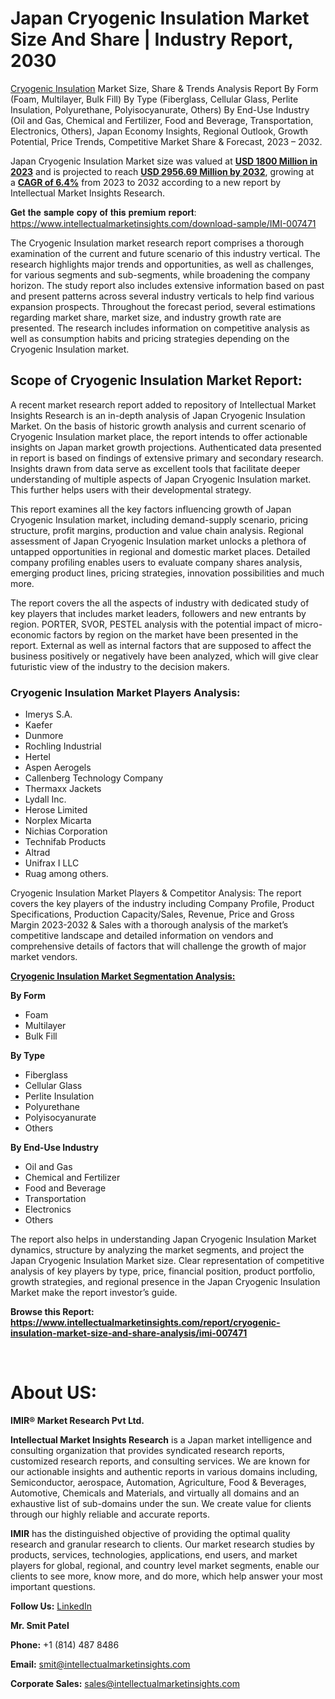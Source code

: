 <h1>Japan Cryogenic Insulation Market Size And Share | Industry Report, 2030</h1>
<p><a href="https://www.intellectualmarketinsights.com/report/cryogenic-insulation-market-size-and-share-analysis/imi-007471">Cryogenic Insulation</a> Market Size, Share &amp; Trends Analysis Report By Form (Foam, Multilayer, Bulk Fill) By Type (Fiberglass, Cellular Glass, Perlite Insulation, Polyurethane, Polyisocyanurate, Others) By End-Use Industry (Oil and Gas, Chemical and Fertilizer, Food and Beverage, Transportation, Electronics, Others), Japan Economy Insights, Regional Outlook, Growth Potential, Price Trends, Competitive Market Share &amp; Forecast, 2023 &ndash; 2032.</p>
<p>Japan Cryogenic Insulation Market size was valued at&nbsp;<strong><u>USD 1800 Million in 2023</u></strong>&nbsp;and is projected to reach&nbsp;<strong><u>USD 2956.69 Million by 2032</u></strong>, growing at a&nbsp;<strong><u>CAGR of 6.4%</u></strong>&nbsp;from 2023 to 2032 according to a new report by Intellectual Market Insights Research.</p>
<p>𝐆𝐞𝐭 𝐭𝐡𝐞 𝐬𝐚𝐦𝐩𝐥𝐞 𝐜𝐨𝐩𝐲 𝐨𝐟 𝐭𝐡𝐢𝐬 𝐩𝐫𝐞𝐦𝐢𝐮𝐦 𝐫𝐞𝐩𝐨𝐫𝐭: <a href="https://www.intellectualmarketinsights.com/download-sample/IMI-007471">https://www.intellectualmarketinsights.com/download-sample/IMI-007471</a></p>
<p>The Cryogenic Insulation market research report comprises a thorough examination of the current and future scenario of this industry vertical. The research highlights major trends and opportunities, as well as challenges, for various segments and sub-segments, while broadening the company horizon. The study report also includes extensive information based on past and present patterns across several industry verticals to help find various expansion prospects. Throughout the forecast period, several estimations regarding market share, market size, and industry growth rate are presented. The research includes information on competitive analysis as well as consumption habits and pricing strategies depending on the Cryogenic Insulation market.</p>
<h2>Scope of Cryogenic Insulation Market Report:</h2>
<p>A recent market research report added to repository of Intellectual Market Insights Research is an in-depth analysis of Japan Cryogenic Insulation Market. On the basis of historic growth analysis and current scenario of Cryogenic Insulation market place, the report intends to offer actionable insights on Japan market growth projections. Authenticated data presented in report is based on findings of extensive primary and secondary research. Insights drawn from data serve as excellent tools that facilitate deeper understanding of multiple aspects of Japan Cryogenic Insulation market. This further helps users with their developmental strategy.</p>
<p>This report examines all the key factors influencing growth of Japan Cryogenic Insulation market, including demand-supply scenario, pricing structure, profit margins, production and value chain analysis. Regional assessment of Japan Cryogenic Insulation market unlocks a plethora of untapped opportunities in regional and domestic market places. Detailed company profiling enables users to evaluate company shares analysis, emerging product lines, pricing strategies, innovation possibilities and much more.</p>
<p>The report covers the all the aspects of industry with dedicated study of key players that includes market leaders, followers and new entrants by region. PORTER, SVOR, PESTEL analysis with the potential impact of micro-economic factors by region on the market have been presented in the report. External as well as internal factors that are supposed to affect the business positively or negatively have been analyzed, which will give clear futuristic view of the industry to the decision makers.</p>
<h3>Cryogenic Insulation Market Players Analysis:</h3>
<ul>
<li>Imerys S.A.</li>
<li>Kaefer</li>
<li>Dunmore</li>
<li>Rochling Industrial</li>
<li>Hertel</li>
<li>Aspen Aerogels</li>
<li>Callenberg Technology Company</li>
<li>Thermaxx Jackets</li>
<li>Lydall Inc.</li>
<li>Herose Limited</li>
<li>Norplex Micarta</li>
<li>Nichias Corporation</li>
<li>Technifab Products</li>
<li>Altrad</li>
<li>Unifrax I LLC</li>
<li>Ruag among others.</li>
</ul>
<p>Cryogenic Insulation Market Players &amp; Competitor Analysis: The report covers the key players of the industry including Company Profile, Product Specifications, Production Capacity/Sales, Revenue, Price and Gross Margin 2023-2032 &amp; Sales with a thorough analysis of the market&rsquo;s competitive landscape and detailed information on vendors and comprehensive details of factors that will challenge the growth of major market vendors.</p>
<p><strong><u>Cryogenic Insulation Market Segmentation Analysis:</u></strong></p>
<p><strong>By Form</strong></p>
<ul>
<li>Foam</li>
<li>Multilayer</li>
<li>Bulk Fill</li>
</ul>
<p><strong>By Type</strong></p>
<ul>
<li>Fiberglass</li>
<li>Cellular Glass</li>
<li>Perlite Insulation</li>
<li>Polyurethane</li>
<li>Polyisocyanurate</li>
<li>Others</li>
</ul>
<p><strong>By End-Use Industry</strong></p>
<ul>
<li>Oil and Gas</li>
<li>Chemical and Fertilizer</li>
<li>Food and Beverage</li>
<li>Transportation</li>
<li>Electronics</li>
<li>Others</li>
</ul>
<p>The report also helps in understanding Japan Cryogenic Insulation Market dynamics, structure by analyzing the market segments, and project the Japan Cryogenic Insulation&nbsp;Market size. Clear representation of competitive analysis of key players by type, price, financial position, product portfolio, growth strategies, and regional presence in the Japan Cryogenic Insulation Market make the report investor&rsquo;s guide.</p>
<p><strong>Browse this Report: </strong><a href="https://www.intellectualmarketinsights.com/report/cryogenic-insulation-market-size-and-share-analysis/imi-007471"><strong>https://www.intellectualmarketinsights.com/report/cryogenic-insulation-market-size-and-share-analysis/imi-007471</strong></a></p>
<p>&nbsp;</p>
<h1>About US:</h1>
<p><strong>IMIR&reg; Market Research Pvt Ltd.</strong></p>
<p><strong>Intellectual Market Insights Research</strong> is a Japan market intelligence and consulting organization that provides syndicated research reports, customized research reports, and consulting services. We are known for our actionable insights and authentic reports in various domains including, Semiconductor, aerospace, Automation, Agriculture, Food &amp; Beverages, Automotive, Chemicals and Materials, and virtually all domains and an exhaustive list of sub-domains under the sun. We create value for clients through our highly reliable and accurate reports.</p>
<p><strong>IMIR</strong> has the distinguished objective of providing the optimal quality research and granular research to clients. Our market research studies by products, services, technologies, applications, end users, and market players for global, regional, and country level market segments, enable our clients to see more, know more, and do more, which help answer your most important questions.</p>
<p><strong>Follow Us:</strong> <a href="https://www.linkedin.com/company/imir-marketresearch/">LinkedIn</a></p>
<p><strong>Mr. Smit Patel</strong></p>
<p><strong>Phone:</strong> +1 (814) 487 8486</p>
<p><strong>Email:</strong> <a href="mailto:smit@intellectualmarketinsights.com">smit@intellectualmarketinsights.com</a></p>
<p><strong>Corporate Sales:</strong> <a href="mailto:sales@intellectualmarketinsights.com">sales@intellectualmarketinsights.com</a></p>
<p>&nbsp;</p>
<p>&nbsp;</p>
